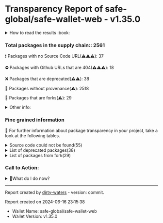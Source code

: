 # Transparency Report of safe-global/safe-wallet-web - v1.35.0


<details>
    <summary>How to read the results :book: </summary>
    
 Dirty-waters has analyzed your project dependencies and found different categories for each of them:

    
 - ⚠️⚠️⚠️ : severe 

    
 - ⚠️⚠️: moderate 

    
 - ⚠️: precaution 

</details>
        

 ### Total packages in the supply chain:: 2561


:heavy_exclamation_mark: Packages with no Source Code URL(⚠️⚠️⚠️): 37

:no_entry: Packages with Github URLs that are 404(⚠️⚠️⚠️): 18

:x: Packages that are deprecated(⚠️⚠️): 38

:black_square_button: Packages without provenance(⚠️): 2518

:cactus: Packages that are forks(⚠️): 29


<details>
    <summary>Other info:</summary>
     
- Source code repo is not hosted on github:  4 

     
- Name not match: 0 

</details>
                      
                      


### Fine grained information

:dolphin: For further information about package transparency in your project, take a look at the following tables.

<details>
    <summary>Source code could not be found(55)</summary>
        


|   index | package_name                                     | github_url                                             | github_exists   |
|--------:|:-------------------------------------------------|:-------------------------------------------------------|:----------------|
|       1 | @fal-works/esbuild-plugin-global-externals@2.1.2 | No_repo_info_found                                     |                 |
|       2 | @gnosis.pm/mock-contract@4.0.0                   | No_repo_info_found                                     |                 |
|       3 | @keystonehq/bc-ur-registry-eth@0.11.4            | No_repo_info_found                                     |                 |
|       4 | @keystonehq/eth-keyring@0.14.4                   | No_repo_info_found                                     |                 |
|       5 | @motionone/animation@10.16.3                     | No_repo_info_found                                     |                 |
|       6 | @motionone/dom@10.16.4                           | No_repo_info_found                                     |                 |
|       7 | @motionone/easing@10.16.3                        | No_repo_info_found                                     |                 |
|       8 | @motionone/generators@10.16.4                    | No_repo_info_found                                     |                 |
|       9 | @motionone/svelte@10.16.4                        | No_repo_info_found                                     |                 |
|      10 | @motionone/types@10.16.3                         | No_repo_info_found                                     |                 |
|      11 | @motionone/utils@10.16.3                         | No_repo_info_found                                     |                 |
|      12 | @motionone/vue@10.16.4                           | No_repo_info_found                                     |                 |
|      13 | @toruslabs/rss-client@1.5.0                      | No_repo_info_found                                     |                 |
|      14 | @toruslabs/tss-client@1.7.1                      | No_repo_info_found                                     |                 |
|      15 | @toruslabs/tss-lib@1.7.1                         | No_repo_info_found                                     |                 |
|      16 | @trezor/analytics@1.0.8                          | No_repo_info_found                                     |                 |
|      17 | @trezor/blockchain-link-types@1.0.6              | No_repo_info_found                                     |                 |
|      18 | @trezor/blockchain-link-utils@1.0.7              | No_repo_info_found                                     |                 |
|      19 | @trezor/connect-analytics@1.0.7                  | No_repo_info_found                                     |                 |
|      20 | @walletconnect/auth-client@2.1.2                 | No_repo_info_found                                     |                 |
|      21 | @walletconnect/core@2.11.3                       | No_repo_info_found                                     |                 |
|      22 | @walletconnect/sign-client@2.11.2                | No_repo_info_found                                     |                 |
|      23 | @walletconnect/sign-client@2.11.3                | No_repo_info_found                                     |                 |
|      24 | @walletconnect/types@2.11.2                      | No_repo_info_found                                     |                 |
|      25 | @walletconnect/types@2.11.3                      | No_repo_info_found                                     |                 |
|      26 | @walletconnect/utils@2.11.2                      | No_repo_info_found                                     |                 |
|      27 | @walletconnect/utils@2.11.3                      | No_repo_info_found                                     |                 |
|      28 | @walletconnect/web3wallet@1.10.3                 | No_repo_info_found                                     |                 |
|      29 | async-eventemitter@0.2.4                         | No_repo_info_found                                     |                 |
|      30 | client-only@0.0.1                                | No_repo_info_found                                     |                 |
|      31 | esbuild-register@3.5.0                           | No_repo_info_found                                     |                 |
|      32 | ethereum-protocol@1.0.1                          | No_repo_info_found                                     |                 |
|      33 | eyes@0.1.8                                       | No_repo_info_found                                     |                 |
|      34 | micro-ftch@0.3.1                                 | No_repo_info_found                                     |                 |
|      35 | motion@10.16.2                                   | No_repo_info_found                                     |                 |
|      36 | pinkie@2.0.4                                     | No_repo_info_found                                     |                 |
|      37 | safe-event-emitter@1.0.1                         | No_repo_info_found                                     |                 |
|      38 | @spindl-xyz/attribution-lite@1.4.0               | https://github.com/spindl-xyz/sdk                      | False           |
|      39 | @toruslabs/base-controllers@2.9.0                | https://github.com/torusresearch/controllers           | False           |
|      40 | @toruslabs/base-controllers@4.5.2                | https://github.com/torusresearch/controllers           | False           |
|      41 | @toruslabs/base-session-manager@3.0.0            | https://github.com/torusresearch/session-manager-web   | False           |
|      42 | @toruslabs/openlogin-session-manager@3.0.0       | https://github.com/torusresearch/session-manager-web   | False           |
|      43 | commondir@1.0.1                                  | https://github.com/substack/node-commondir             | False           |
|      44 | concat-map@0.0.1                                 | https://github.com/substack/node-concat-map            | False           |
|      45 | crypto-browserify@3.12.0                         | https://github.com/crypto-browserify/crypto-browserify | False           |
|      46 | esbuild-plugin-alias@0.2.1                       | https://github.com/igoradamenko/esbuild-plugin-alias   | False           |
|      47 | github-from-package@0.0.0                        | https://github.com/substack/github-from-package        | False           |
|      48 | html-tokenize@2.0.1                              | https://github.com/substack/html-tokenize              | False           |
|      49 | https-browserify@1.0.0                           | https://github.com/substack/https-browserify           | False           |
|      50 | mkdirp@0.5.6                                     | https://github.com/substack/node-mkdirp                | False           |
|      51 | process-warning@1.0.0                            | https://github.com/fastify/processs-warning            | False           |
|      52 | qr.js@0.0.0                                      | https://github.com/shtylman/qr.js                      | False           |
|      53 | text-table@0.2.0                                 | https://github.com/substack/text-table                 | False           |
|      54 | url-set-query@1.0.0                              | https://github.com/mattdesl/url-set-query              | False           |
|      55 | wordwrap@1.0.0                                   | https://github.com/substack/node-wordwrap              | False           |
</details>
<details>
    <summary>List of deprecated packages(38)</summary>
        


| package_name                                 | deprecated_in_version   | provenance_in_version   | all_deprecated   | github_url                                              | github_exists   | github_redirected   | archived   | is_fork   | forked_from   | open_issues_count   | is_match   |
|:---------------------------------------------|:------------------------|:------------------------|:-----------------|:--------------------------------------------------------|:----------------|:--------------------|:-----------|:----------|:--------------|:--------------------|:-----------|
| @firebase/firestore@4.3.0                    | True                    | False                   | False            | https://github.com/firebase/firebase-js-sdk             | True            | False               | False      | False     |               | 595                 |            |
| @ledgerhq/hw-transport-u2f@5.36.0-deprecated | True                    | False                   | False            | https://github.com/ledgerhq/ledgerjs                    | True            | False               | True       | False     |               | 124                 |            |
| @motionone/vue@10.16.4                       | True                    | False                   | True             | No_repo_info_found                                      |                 |                     |            |           | -             | -                   |            |
| @toruslabs/customauth@16.0.6                 | True                    | False                   | False            | https://github.com/torusresearch/customauth             | True            | False               | False      | False     |               | 25                  |            |
| @toruslabs/openlogin-jrpc@2.13.0             | True                    | False                   | False            | https://github.com/torusresearch/openloginsdk           | True            | False               | False      | False     |               | 15                  |            |
| @toruslabs/openlogin-utils@2.13.0            | True                    | False                   | False            | https://github.com/torusresearch/openloginsdk           | True            | False               | False      | False     |               | 15                  |            |
| @truffle/hdwallet-provider@2.1.15            | True                    | False                   | True             | https://github.com/trufflesuite/truffle                 | True            | False               | True       | False     |               | 528                 |            |
| @truffle/hdwallet@0.1.4                      | True                    | False                   | True             | https://github.com/trufflesuite/truffle                 | True            | False               | True       | False     |               | 528                 |            |
| @walletconnect/types@1.8.0                   | True                    | False                   | False            | https://github.com/walletconnect/walletconnect-monorepo | True            | False               | False      | False     |               | 59                  |            |
| abab@2.0.6                                   | True                    | False                   | True             | https://github.com/jsdom/abab                           | True            | False               | True       | False     |               | 0                   |            |
| cids@0.7.5                                   | True                    | False                   | True             | https://github.com/multiformats/js-cid                  | True            | False               | True       | False     |               | 17                  |            |
| domexception@1.0.1                           | True                    | False                   | True             | https://github.com/jsdom/domexception                   | True            | False               | True       | False     |               | 0                   |            |
| domexception@4.0.0                           | True                    | False                   | True             | https://github.com/jsdom/domexception                   | True            | False               | True       | False     |               | 0                   |            |
| eth-json-rpc-infura@5.1.0                    | True                    | False                   | True             | https://github.com/metamask/eth-json-rpc-infura         | True            | False               | False      | False     |               | 10                  |            |
| eth-sig-util@1.4.2                           | True                    | False                   | True             | https://github.com/flyswatter/eth-sig-util              | True            | True                | False      | False     |               | 33                  |            |
| ethereumjs-block@1.7.1                       | True                    | False                   | True             | https://github.com/ethereumjs/ethereumjs-block          | True            | False               | True       | False     |               | 0                   |            |
| ethereumjs-block@2.2.2                       | True                    | False                   | True             | https://github.com/ethereumjs/ethereumjs-block          | True            | False               | True       | False     |               | 0                   |            |
| ethereumjs-common@1.5.2                      | True                    | False                   | True             | https://github.com/ethereumjs/ethereumjs-common         | True            | False               | True       | False     |               | 0                   |            |
| ethereumjs-tx@1.3.7                          | True                    | False                   | True             | https://github.com/ethereumjs/ethereumjs-tx             | True            | False               | True       | False     |               | 0                   |            |
| ethereumjs-tx@2.1.2                          | True                    | False                   | True             | https://github.com/ethereumjs/ethereumjs-tx             | True            | False               | True       | False     |               | 0                   |            |
| ethereumjs-vm@2.6.0                          | True                    | False                   | False            | https://github.com/ethereumjs/ethereumjs-vm             | True            | True                | False      | False     |               | 135                 |            |
| har-validator@5.1.5                          | True                    | False                   | True             | https://github.com/ahmadnassri/node-har-validator       | True            | False               | False      | False     |               | 13                  |            |
| memfs@3.6.0                                  | True                    | False                   | False            | https://github.com/streamich/memfs                      | True            | False               | False      | False     |               | 58                  |            |
| mkdirp-promise@5.0.1                         | True                    | False                   | True             | https://github.com/ahmadnassri/mkdirp-promise           | True            | False               | True       | False     |               | 2                   |            |
| multibase@0.6.1                              | True                    | False                   | True             | https://github.com/multiformats/js-multibase            | True            | False               | True       | False     |               | 3                   |            |
| multibase@0.7.0                              | True                    | False                   | True             | https://github.com/multiformats/js-multibase            | True            | False               | True       | False     |               | 3                   |            |
| multicodec@0.5.7                             | True                    | False                   | True             | https://github.com/multiformats/js-multicodec           | True            | False               | False      | False     |               | 3                   |            |
| multicodec@1.0.4                             | True                    | False                   | True             | https://github.com/multiformats/js-multicodec           | True            | False               | False      | False     |               | 3                   |            |
| qs@6.10.5                                    | True                    | False                   | False            | https://github.com/ljharb/qs                            | True            | False               | False      | False     |               | 73                  |            |
| request@2.88.2                               | True                    | False                   | True             | https://github.com/request/request                      | True            | False               | False      | False     |               | 128                 |            |
| ripple-lib@1.10.1                            | True                    | False                   | True             | https://github.com/xrplf/xrpl.js                        | True            | False               | False      | False     |               | 78                  |            |
| rollup-plugin-terser@7.0.2                   | True                    | False                   | True             | https://github.com/trysound/rollup-plugin-terser        | True            | False               | True       | False     |               | 25                  |            |
| safe-event-emitter@1.0.1                     | True                    | False                   | True             | No_repo_info_found                                      |                 |                     |            |           | -             | -                   |            |
| sourcemap-codec@1.4.8                        | True                    | False                   | True             | https://github.com/rich-harris/sourcemap-codec          | True            | False               | True       | False     |               | 7                   |            |
| stable@0.1.8                                 | True                    | False                   | True             | https://github.com/two-screen/stable                    | True            | False               | True       | False     |               | 0                   |            |
| uuid@3.4.0                                   | True                    | False                   | False            | https://github.com/uuidjs/uuid                          | True            | False               | False      | False     |               | 13                  |            |
| web3-provider-engine@16.0.3                  | True                    | False                   | False            | https://github.com/metamask/web3-provider-engine        | True            | False               | True       | False     |               | 7                   |            |
| workbox-google-analytics@7.0.0               | True                    | False                   | False            | https://github.com/googlechrome/workbox                 | True            | False               | False      | False     |               | 30                  |            |
</details>
                      
<details>
    <summary>List of packages from fork(29) </summary>
        


| package_name                                  | deprecated_in_version   | provenance_in_version   | all_deprecated   | github_url                                                | github_exists   | github_redirected   | archived   | is_fork   | forked_from                                            |   open_issues_count | is_match   |
|:----------------------------------------------|:------------------------|:------------------------|:-----------------|:----------------------------------------------------------|:----------------|:--------------------|:-----------|:----------|:-------------------------------------------------------|--------------------:|:-----------|
| @aashutoshrathi/word-wrap@1.2.6               | False                   | False                   | False            | https://github.com/aashutoshrathi/word-wrap               | True            | False               | False      | True      | https://github.com/jonschlinkert/word-wrap             |                   1 |            |
| @adobe/css-tools@4.3.3                        | False                   | False                   | False            | https://github.com/adobe/css-tools                        | True            | False               | False      | True      | https://github.com/reworkcss/css                       |                  11 |            |
| @apocentre/alias-sampling@0.5.3               | False                   | False                   | False            | https://github.com/apocentre/sampling                     | True            | False               | False      | True      | https://github.com/mfornos/sampling                    |                   0 |            |
| @chaitanyapotti/register-service-worker@1.7.3 | False                   | False                   | False            | https://github.com/chaitanyapotti/register-service-worker | True            | False               | False      | True      | https://github.com/yyx990803/register-service-worker   |                   0 |            |
| @cypress/request@2.88.12                      | False                   | False                   | False            | https://github.com/cypress-io/request                     | True            | False               | False      | True      | https://github.com/request/request                     |                   7 |            |
| @ducanh2912/next-pwa@9.7.1                    | False                   | True                    | False            | https://github.com/ducanhgh/next-pwa                      | True            | False               | False      | True      | https://github.com/shadowwalker/next-pwa               |                   3 |            |
| @eslint-community/eslint-utils@4.4.0          | False                   | False                   | False            | https://github.com/eslint-community/eslint-utils          | True            | False               | False      | True      | https://github.com/mysticatea/eslint-utils             |                  17 |            |
| @eslint-community/regexpp@4.10.0              | False                   | False                   | False            | https://github.com/eslint-community/regexpp               | True            | False               | False      | True      | https://github.com/mysticatea/regexpp                  |                  11 |            |
| @jridgewell/sourcemap-codec@1.4.15            | False                   | False                   | False            | https://github.com/jridgewell/sourcemap-codec             | True            | False               | False      | True      | https://github.com/Rich-Harris/sourcemap-codec         |                   2 |            |
| @ndelangen/get-tarball@3.0.9                  | False                   | False                   | False            | https://github.com/ndelangen/download-tarball             | True            | False               | False      | True      | https://github.com/kesla/download-tarball              |                   1 |            |
| @socket.io/component-emitter@3.1.0            | False                   | False                   | False            | https://github.com/socketio/emitter                       | True            | False               | False      | True      | https://github.com/sindresorhus/component-emitter      |                   0 |            |
| @solana/buffer-layout@4.0.1                   | False                   | False                   | False            | https://github.com/solana-labs/buffer-layout              | True            | False               | False      | True      | https://github.com/pabigot/buffer-layout               |                   2 |            |
| @storybook/global@5.0.0                       | False                   | False                   | False            | https://github.com/storybookjs/global                     | True            | False               | False      | True      | https://github.com/Raynos/global                       |                   0 |            |
| ansi-html-community@0.0.8                     | False                   | False                   | False            | https://github.com/mahdyar/ansi-html-community            | True            | False               | False      | True      | https://github.com/Tjatse/ansi-html                    |                   4 |            |
| base64-arraybuffer-es6@0.7.0                  | False                   | False                   | False            | https://github.com/brettz9/base64-arraybuffer             | True            | False               | False      | True      | https://github.com/niklasvh/base64-arraybuffer         |                   0 |            |
| chrome-trace-event@1.0.3                      | False                   | False                   | False            | https://github.com/samccone/chrome-trace-event            | True            | False               | False      | True      | https://github.com/TritonDataCenter/node-trace-event   |                   1 |            |
| deep-is@0.1.4                                 | False                   | False                   | False            | https://github.com/thlorenz/deep-is                       | True            | False               | False      | True      | https://github.com/inspect-js/node-deep-equal          |                   0 |            |
| ethereum-common@0.0.18                        | False                   | False                   | False            | https://github.com/ethereumjs/common                      | True            | False               | True       | True      | https://github.com/ethereum/common                     |                   0 |            |
| ethereum-common@0.2.0                         | False                   | False                   | False            | https://github.com/ethereumjs/common                      | True            | False               | True       | True      | https://github.com/ethereum/common                     |                   0 |            |
| fast-json-stable-stringify@2.1.0              | False                   | False                   | False            | https://github.com/epoberezkin/fast-json-stable-stringify | True            | False               | False      | True      | https://github.com/carlos8f/json-stable-stringify      |                  21 |            |
| json-parse-even-better-errors@2.3.1           | False                   | False                   | False            | https://github.com/npm/json-parse-even-better-errors      | True            | False               | False      | True      | https://github.com/zkat/json-parse-better-errors       |                   0 |            |
| json-stable-stringify-without-jsonify@1.0.1   | False                   | False                   | False            | https://github.com/samn/json-stable-stringify             | True            | False               | False      | True      | https://github.com/carlos8f/json-stable-stringify      |                   1 |            |
| lazy-universal-dotenv@4.0.0                   | False                   | False                   | False            | https://github.com/storybooks/lazy-universal-dotenv       | True            | True                | False      | True      | https://github.com/sebastian-software/universal-dotenv |                   1 |            |
| mkdirp@1.0.4                                  | False                   | False                   | False            | https://github.com/isaacs/node-mkdirp                     | True            | False               | False      | True      | https://github.com/dominictarr/node-mkdirp             |                   0 |            |
| mkdirp@3.0.1                                  | False                   | False                   | False            | https://github.com/isaacs/node-mkdirp                     | True            | False               | False      | True      | https://github.com/dominictarr/node-mkdirp             |                   0 |            |
| querystring-es3@0.2.1                         | False                   | False                   | False            | https://github.com/mike-spainhower/querystring            | True            | False               | False      | True      | https://github.com/Gozala/querystring                  |                   2 |            |
| source-map-js@1.2.0                           | False                   | False                   | False            | https://github.com/7rulnik/source-map-js                  | True            | False               | False      | True      | https://github.com/benthemonkey/source-map             |                   6 |            |
| text-encoding-utf-8@1.0.2                     | False                   | False                   | False            | https://github.com/arv/text-encoding-utf-8                | True            | False               | False      | True      | https://github.com/inexorabletash/text-encoding        |                   1 |            |
| xmlhttprequest-ssl@2.0.0                      | False                   | False                   | False            | https://github.com/mjwwit/node-xmlhttprequest             | True            | False               | False      | True      | https://github.com/rase-/node-XMLHttpRequest           |                   1 |            |
</details>

### Call to Action:

                      
<details>
    <summary>👻What do I do now? </summary>
        For packages without source code:  

        1. Reevaluate the dependency usage 
        2. Check if it is deprecated 
        3. Pull Request to developer (from the dependency) to ask for updating the metadata 
        
For deprecated packages:

        1. Check for not deprecated versions
        2. If all versions deprecated, confirm maintainer's reason/declaration
        
For packages without provenance:

        1. Open an issue on the dependency repository to get provenance  
        
For packages that are forks

        1. To verify the GitHub repository to prevent using malicious fork
</details>



---

Report created by [dirty-waters](https://github.com/chains-project/dirty-waters/) - version: commit.

Report created on 2024-06-16 23:15:38
- Wallet Name: safe-global/safe-wallet-web
- Wallet Version: v1.35.0
